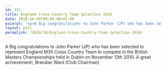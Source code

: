 ```yaml
---
id: 131
title: England Cross-Country Team Selection 2010
date: 2010-10-09T09:00:00+01:00
excerpt: '<p>A Big congratulations to John Parker (JP) who has been selected to represent England M35 Cross Country Team to compete in the British Masters Championships held in Dublin on November 13th 2010. A great achievement!, Brendan Ward (Club Chairman)</p>'
layout: post
permalink: /2010/10/England-Cross-Country-Team-Selection-2010/
---
```

A Big congratulations to John Parker (JP) who has been selected to represent England M35 Cross Country Team to compete in the British Masters Championships held in Dublin on November 13th 2010. A great achievement!, Brendan Ward (Club Chairman)